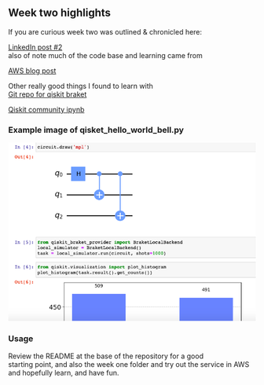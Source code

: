 ## Week two highlights  
If you are curious week two was outlined & chronicled here:  

[LinkedIn post #2](https://www.linkedin.com/feed/update/urn:li:activity:7032569330307387392/)  
also of note much of the code base and learning came from  

[AWS blog post](https://aws.amazon.com/blogs/quantum-computing/introducing-the-qiskit-provider-for-amazon-braket/)  

Other really good things I found to learn with  
[Git repo for qiskit braket](https://github.com/qiskit-community/qiskit-braket-provider)  

[Qiskit community ipynb](https://github.com/qiskit-community/qiskit-braket-provider/blob/main/docs/tutorials/0_tutorial_qiskit-braket-provider_overview.ipynb)  

### Example image of qisket_hello_world_bell.py  

![Screenshot](img/example_output.png)


### Usage  
Review the README at the base of the repository for a good   
starting point, and also the week one folder and try out the service in AWS  
and hopefully learn, and have fun.
